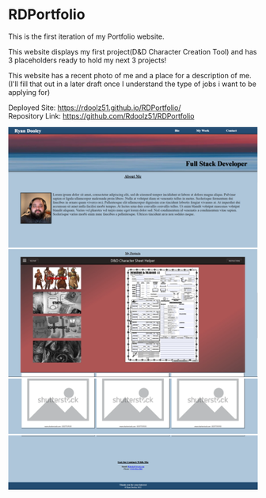 # RDPortfolio
This is the first iteration of my Portfolio website. 

This website displays my first project(D&D Character Creation Tool) and has 3 placeholders ready to hold my next 3 projects!

This website has a recent photo of me and a place for a description of me. (I'll fill that out in a later draft once I understand the type of jobs i want to be applying for)

Deployed Site: https://rdoolz51.github.io/RDPortfolio/
<br/>
Repository Link: https://github.com/Rdoolz51/RDPortfolio

<img src="./assets/images/websstop.jpg" alt="website screenshot 1/4">
<img src="./assets/images/webssmid.jpg" alt="website screenshot 2/4">
<img src="./assets/images/webssmid2.png" alt="website screenshot 3/4">
<img src="./assets/images/webssbottom.jpg" alt="website screenshot 4/4">
